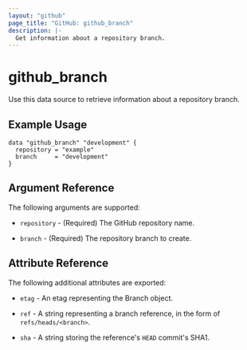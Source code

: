 ```yaml
---
layout: "github"
page_title: "GitHub: github_branch"
description: |-
  Get information about a repository branch.
---
```


# github\_branch

Use this data source to retrieve information about a repository branch.

## Example Usage

```hcl
data "github_branch" "development" {
  repository = "example"
  branch     = "development"
}
```

## Argument Reference

The following arguments are supported:

* `repository` - (Required) The GitHub repository name.

* `branch` - (Required) The repository branch to create.

## Attribute Reference

The following additional attributes are exported:

* `etag` - An etag representing the Branch object.

* `ref` - A string representing a branch reference, in the form of `refs/heads/<branch>`.

* `sha` - A string storing the reference's `HEAD` commit's SHA1.
